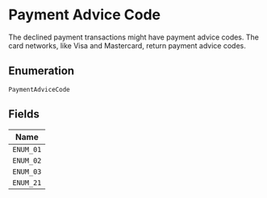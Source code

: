 
# Payment Advice Code

The declined payment transactions might have payment advice codes. The card networks, like Visa and Mastercard, return payment advice codes.

## Enumeration

`PaymentAdviceCode`

## Fields

| Name |
|  --- |
| `ENUM_01` |
| `ENUM_02` |
| `ENUM_03` |
| `ENUM_21` |

